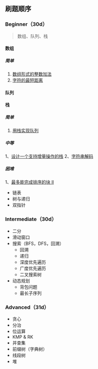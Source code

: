 ## 刷题顺序

### Beginner（30d）

> 数组、队列、栈

#### 数组

##### 简单

1. [数组形式的整数加法](https://github.com/MissNanLan/leetcode-notes/blob/master/source/989/solution.md)
2. [字符的最短距离](https://github.com/MissNanLan/leetcode-notes/blob/master/source/821/solution.md)

#### 队列

#### 栈

##### 简单

1. [用栈实现队列](https://github.com/MissNanLan/leetcode-notes/blob/master/source/989/232.md)

##### 中等

1、[设计一个支持增量操作的栈](https://github.com/MissNanLan/leetcode-notes/blob/master/source/1381/solution.md)
2、[字符串解码](https://github.com/MissNanLan/leetcode-notes/blob/master/source/394/solution.md)

##### 困难

1、[最多能完成排序的块 II](https://github.com/MissNanLan/leetcode-notes/blob/master/source/768/solution.md)

- 链表
- 树与递归
- 双指针

### Intermediate（30d）

- 二分
- 滑动窗口
- 搜索（BFS，DFS，回溯）
  - 回溯
  - 递归
  - 深度优先遍历
  - 广度优先遍历
  - 二叉搜索树
- 动态规划
  - 背包问题
  - 最长子序列

### Advanced（31d）

- 贪心
- 分治
- 位运算
- KMP & RK
- 并查集
- 前缀树（字典树）
- 线段树
- 堆

<!-- yarn run tem /Array/Day02      -->